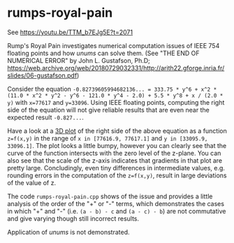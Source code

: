 # rumps-royal-pain

See https://youtu.be/TTM_b7EJg5E?t=2071

Rump's Royal Pain investigates numerical computation issues of IEEE 754 floating points and how _unums_ can solve them. (See "THE END OF NUMERICAL ERROR" by John L. Gustafson, Ph.D; https://web.archive.org/web/20180729032331/http://arith22.gforge.inria.fr/slides/06-gustafson.pdf)

Consider the equation `-0.82739605994682136... = 333.75 * y^6 + x^2 * (11.0 * x^2 * y^2 - y^6 - 121.0 * y^4 - 2.0) + 5.5 * y^8 + x / (2.0 * y)` with `x=77617` and `y=33096`. Using IEEE floating points, computing the right side of the equation will not give reliable results that are even near the expected result `-0.827...`.

Have a look at a [3D plot](https://www.wolframalpha.com/input/?i=plot+333.75y%5E6%2Bx%5E2*%2811x%5E2*y%5E2-y%5E6-121y%5E4-2%29%2B5.5y%5E8%2Bx%2F%282y%29%2C+x%3D77616.9..77617.1%2C+y%3D33095.9..33096.1) of the right side of the above equation as a function `z=f(x,y)` in the range of `x in [77616.9, 77617.1]` and `y in [33095.9, 33096.1]`. The plot looks a little bumpy, however you can clearly see that the curve of the function intersects with the zero level of the z-plane. You can also see that the scale of the z-axis indicates that gradients in that plot are pretty large. Concludingly, even tiny differences in intermediate values, e.g. rounding errors in the computation of the `z=f(x,y)`, result in large deviations of the value of z.

The code `rumps-royal-pain.cpp` shows of the issue and provides a little analysis of the order of the "+" or "-" terms, which demonstrates the cases in which "+" and "-" (i.e. `(a - b) - c` and `(a - c) - b`) are not commutative and give varying though still incorrect results.

Application of _unums_ is not demonstrated.
